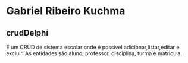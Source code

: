 # Gabriel Ribeiro Kuchma
## crudDelphi
É um CRUD de sistema escolar onde é possivel adicionar,listar,editar e excluir. 
As entidades são aluno, professor, disciplina, turma e matricula. 

